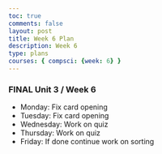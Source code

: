 ```yaml
---
toc: true
comments: false
layout: post
title: Week 6 Plan
description: Week 6
type: plans
courses: { compsci: {week: 6} }
---
```


### FINAL Unit 3 / Week 6
- Monday: Fix card opening
- Tuesday: Fix card opening
- Wednesday: Work on quiz
- Thursday: Work on quiz
- Friday: If done continue work on sorting